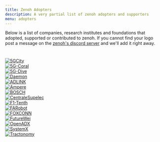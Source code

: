 ```yaml
---
title: Zenoh Adopters
description: A very partial list of zenoh adopters and supporters
menu: adopters
---
```


Below is a list of companies, research institutes and foundations that adopted, supported or contributed to zenoh. If you cannot find your logo post a message on the [zenoh's discord server](https://discord.gg/cY4nVjUd) and we'll add it right away.

#



<div class="container">
    <div class="row align-items-center justify-content-center">
        <div class="col">
            <a href="https://www.5gcity.eu/" target=="_blank">
                <img align="center" src="https://5g-ppp.eu/wp-content/uploads/2017/05/5GCityLogo.png" alt="5GCity"/>
            </a>
        </div>
        <div class="col">
            <a href="http://5g-coral.eu/" target=="_blank">
                <img align="center" src="http://5g-coral.eu/wp-content/uploads/2017/05/cropped-cropped-logo-coral-1-2.png" alt="5G-Coral"/>
            </a>
        </div>
        <div class="col">
            <a href="https://5g-dive.eu/" target=="_blank">
                <img align="center" src="https://5g-dive.eu/wp-content/uploads/2019/10/cropped-5G-Dive_rgb_horizontal-1.png" alt="5G-Dive"/>
            </a>
        </div>
        <div class="col">
            <a href="https://h2020daemon.eu/">
                <img align="center" src="https://h2020daemon.eu/wp-content/uploads/2021/01/daemonlogo-300x80-1.webp" alt="Daemon"/>
            </a>
        </div>
    </div>
    <div class="row align-items-center justify-content-center">
        <div class="col">
            <a href="https://www.adlinktech.com" target=="_blank">
                <img align="center" src="https://api.eclipse.org/adopters/assets/images/adopters/logo-adlink.svg" alt="ADLINK"/>
            </a>
        </div>
        <div class="col">
            <a href="https://amperecomputing.com/" target=="_blank">
                <img align="center" src="https://api.eclipse.org/adopters/assets/images/adopters/logo-amperecomputing.png" alt="Ampere"/>
            </a>
        </div>
        <div class="col">
            <a href="https://www.bosch.com/" target=="_blank">
                <img align="center" src="https://api.eclipse.org/adopters/assets/images/adopters/logo-bosch.svg" alt="BOSCH"/>
            </a>
        </div>
        <div class="col">
            <a href="https://www.l2s.centralesupelec.fr/en/">
                <img align="center" src="https://api.eclipse.org/adopters/assets/images/adopters/logo-centralesupelec.png" alt="CentraleSupelec"/>
            </a>
        </div>
    </div>
    <div class="row align-items-center justify-content-center">
        <div class="col">
            <a href="https://f1tenth.org/" target=="_blank">
                <img align="center" src="https://api.eclipse.org/adopters/assets/images/adopters/logo-f1tenth.png" alt="F1-Tenth"/>
            </a>
        </div>
        <div class="col">
            <a href="https://www.farobottech.com/" target=="_blank">
                <img align="center" src="https://api.eclipse.org/adopters/assets/images/adopters/logo-farobot.png" alt="FARobot"/>
            </a>
        </div>
        <div class="col">
            <a href="https://www.foxconn.com/en-us/" target=="_blank">
                <img align="center" src="https://api.eclipse.org/adopters/assets/images/adopters/logo-foxconn.png" alt="FOXCONN"/>
            </a>
        </div>
        <div class="col">
             <a href="https://www.futurewei.com" target=="_blank">
                <img align="center" src="/img/futurewei-logo.png" alt="FutureWei"/>
            </a>            
        </div>
    </div>
    <div class="row align-items-center justify-content-center">
        <div class="col">
            <a href="https://openadx.eclipse.org/" target=="_blank">
                <img align="center" align="center" src="https://api.eclipse.org/adopters/assets/images/adopters/logo-openadx.png" alt="OpenADX"/>
            </a>            
        </div>
        <div class="col">
            <a href="https://www.irt-systemx.fr" target=="_blank">
                <img align="center" src="https://www.start-systemx.fr/wp-content/uploads/2016/06/systemx-logo.png" alt="SystemX"/>
            </a>            
        </div>
        <div class="col">
            <a href="https://www.tractonomy.com/" target=="_blank">
                <img align="center" src="https://api.eclipse.org/adopters/assets/images/adopters/logo-tractonomy-robotics.png" alt="Tractonomy"/>
            </a>            
        </div>
    </div>
</div>
<p></p>


